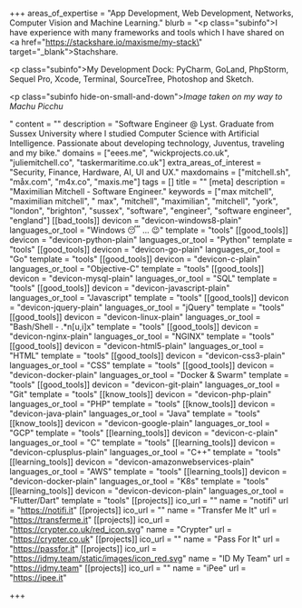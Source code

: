 +++
areas_of_expertise = "App Development, Web Development, Networks, Computer Vision and Machine Learning."
blurb = "<p class=\"subinfo\">I have experience with many frameworks and tools which I have shared on <a href=\"https://stackshare.io/maxisme/my-stack\" target=\"_blank\">Stachshare</a>.</p><p class=\"subinfo\">My Development Dock: PyCharm, GoLand, PhpStorm, Sequel Pro, Xcode, Terminal, SourceTree, Photoshop and Sketch.</p><p class=\"subinfo hide-on-small-and-down\"><em>Image taken on my way to Machu Picchu</em></p>"
content = ""
description = "Software Engineer @ Lyst. Graduate from Sussex University where I studied Computer Science with Artificial Intelligence. Passionate about developing technology, Juventus, traveling and my bike."
domains = ["eees.me", "wickprojects.co.uk", "juliemitchell.co", "taskermaritime.co.uk"]
extra_areas_of_interest = "Security, Finance, Hardware, AI, UI and UX."
maxdomains = ["mitchell.sh", "måx.com", "m4x.co", "maxis.me"]
tags = []
title = ""
[meta]
description = "Maximilian Mitchell - Software Engineer."
keywords = ["max mitchell", "maximilian mitchell", " max", "mitchell", "maximilian", "mitchell", "york", "london", "brighton", "sussex", "software", "engineer", "software engineer", "england"]
[[bad_tools]]
devicon = "devicon-windows8-plain"
languages_or_tool = "Windows 😴 ... 😉"
template = "tools"
[[good_tools]]
devicon = "devicon-python-plain"
languages_or_tool = "Python"
template = "tools"
[[good_tools]]
devicon = "devicon-go-plain"
languages_or_tool = "Go"
template = "tools"
[[good_tools]]
devicon = "devicon-c-plain"
languages_or_tool = "Objective-C"
template = "tools"
[[good_tools]]
devicon = "devicon-mysql-plain"
languages_or_tool = "SQL"
template = "tools"
[[good_tools]]
devicon = "devicon-javascript-plain"
languages_or_tool = "Javascript"
template = "tools"
[[good_tools]]
devicon = "devicon-jquery-plain"
languages_or_tool = "jQuery"
template = "tools"
[[good_tools]]
devicon = "devicon-linux-plain"
languages_or_tool = "Bash/Shell - .*n[u,i]x"
template = "tools"
[[good_tools]]
devicon = "devicon-nginx-plain"
languages_or_tool = "NGINX"
template = "tools"
[[good_tools]]
devicon = "devicon-html5-plain"
languages_or_tool = "HTML"
template = "tools"
[[good_tools]]
devicon = "devicon-css3-plain"
languages_or_tool = "CSS"
template = "tools"
[[good_tools]]
devicon = "devicon-docker-plain"
languages_or_tool = "Docker & Swarm"
template = "tools"
[[good_tools]]
devicon = "devicon-git-plain"
languages_or_tool = "Git"
template = "tools"
[[know_tools]]
devicon = "devicon-php-plain"
languages_or_tool = "PHP"
template = "tools"
[[know_tools]]
devicon = "devicon-java-plain"
languages_or_tool = "Java"
template = "tools"
[[know_tools]]
devicon = "devicon-google-plain"
languages_or_tool = "GCP"
template = "tools"
[[learning_tools]]
devicon = "devicon-c-plain"
languages_or_tool = "C"
template = "tools"
[[learning_tools]]
devicon = "devicon-cplusplus-plain"
languages_or_tool = "C++"
template = "tools"
[[learning_tools]]
devicon = "devicon-amazonwebservices-plain"
languages_or_tool = "AWS"
template = "tools"
[[learning_tools]]
devicon = "devicon-docker-plain"
languages_or_tool = "K8s"
template = "tools"
[[learning_tools]]
devicon = "devicon-devicon-plain"
languages_or_tool = "Flutter/Dart"
template = "tools"
[[projects]]
ico_url = ""
name = "notifi"
url = "https://notifi.it"
[[projects]]
ico_url = ""
name = "Transfer Me It"
url = "https://transferme.it"
[[projects]]
ico_url = "https://crypter.co.uk/red_icon.svg"
name = "Crypter"
url = "https://crypter.co.uk"
[[projects]]
ico_url = ""
name = "Pass For It"
url = "https://passfor.it"
[[projects]]
ico_url = "https://idmy.team/static/images/icon_red.svg"
name = "ID My Team"
url = "https://idmy.team"
[[projects]]
ico_url = ""
name = "iPee"
url = "https://ipee.it"

+++
